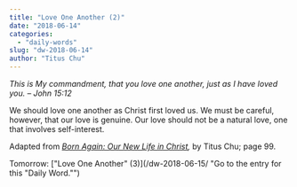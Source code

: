 ```yaml
---
title: "Love One Another (2)"
date: "2018-06-14"
categories: 
  - "daily-words"
slug: "dw-2018-06-14"
author: "Titus Chu"
---
```


_This is My commandment, that you love one another, just as I have loved you._ _– John 15:12_

We should love one another as Christ first loved us. We must be careful, however, that our love is genuine. Our love should not be a natural love, one that involves self-interest.

Adapted from _[Born Again: Our New Life in Christ](/book-born-again/ "Go to the listing for this book."),_ by Titus Chu; page 99.

Tomorrow: ["Love One Another" (3)](/dw-2018-06-15/ "Go to the entry for this "Daily Word."")
